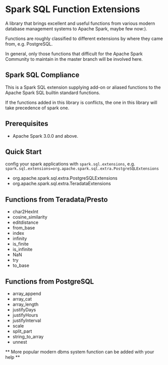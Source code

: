 # Spark SQL Function Extensions

A library that brings excellent and useful functions from various modern database management systems to Apache Spark, maybe few now:).

Functions are roughly classified to different extensions by where they came from, e.g. PostgreSQL.

In general, only those functions that difficult for the Apache Spark Community to maintain in the master branch will be involved here.

## Spark SQL Compliance

This is a Spark SQL extension supplying add-on or aliased functions to the Apache Spark SQL builtin standard functions.

If the functions added in this library is conflicts, the one in this library will take precedence of spark one.

## Prerequisites

- Apache Spark 3.0.0 and above.

## Quick Start

config your spark applications with `spark.sql.extensions`, e.g. `spark.sql.extensions=org.apache.spark.sql.extra.PostgreSQLExtensions`

- org.apache.spark.sql.extra.PostgreSQLExtensions
- org.apache.spark.sql.extra.TeradataExtensions

## Functions from Teradata/Presto

- char2HexInt
- cosine_similarity
- editdistance
- from_base
- index
- infinity
- is_finite
- is_infinite
- NaN
- try
- to_base


## Functions from PostgreSQL

- array_append
- array_cat
- array_length
- justifyDays
- justifyHours
- justifyInterval
- scale
- split_part
- string_to_array
- unnest


** More popular modern dbms system function can be added with your help **